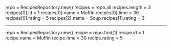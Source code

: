 repo = RecipesRepository.new()
recipes = repo.all 
recipes.length = 3 
recipes[0].id = 1
recipes[0].name = Muffin
recipes[0].time = 30
recipes[0].rating = 5
recipes[2].name = Soup
recipes[1].rating = 3 

---
repo = RecipesRepository.new()
recipe = repo.find(1)
recipe.id = 1
recipe.name = Muffin
recipe.itme = 30 
recipe.rating = 5
